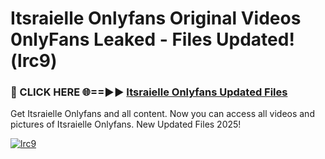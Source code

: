 # Itsraielle Onlyfans Original Videos 0nlyFans Leaked - Files Updated! (lrc9)

<h3>🔴 CLICK HERE 🌐==►► <a href="https://tinyurl.com/ehrbuxhb" rel="nofollow">Itsraielle Onlyfans Updated Files</a></h3>

Get Itsraielle Onlyfans and all content. Now you can access all videos and pictures of Itsraielle Onlyfans. New Updated Files 2025!

[![lrc9](https://i.imgur.com/lVYEuWS.gif)](https://tinyurl.com/ehrbuxhb)
